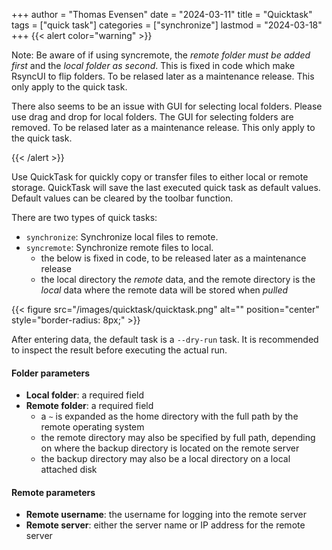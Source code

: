 +++
author = "Thomas Evensen"
date = "2024-03-11"
title =  "Quicktask"
tags = ["quick task"]
categories = ["synchronize"]
lastmod = "2024-03-18"
+++
{{< alert color="warning" >}}

Note: Be aware of if using syncremote, the *remote folder must be added first* and  the *local folder as second*. This is fixed in code which make RsyncUI to flip folders. To be relased later as a maintenance release. This only apply to the quick task. 

There also seems to be an issue with GUI for selecting local folders. Please use drag and drop for local folders. The GUI for selecting folders are removed. To be relased later as a maintenance release. This only apply to the quick task. 

{{< /alert >}}

Use QuickTask for quickly copy or transfer files to either local or remote storage. QuickTask will save the last executed quick task as default values. Default values can be cleared by the toolbar function.

There are two types of quick tasks:

- `synchronize`: Synchronize local files to remote.
- `syncremote`: Synchronize remote files to local.
    - the below is fixed in code, to be released later as a maintenance release
    - the local directory the *remote* data, and the remote directory is the *local* data where the remote data will be stored when *pulled*

{{< figure src="/images/quicktask/quicktask.png" alt="" position="center" style="border-radius: 8px;" >}}

After entering data, the default task is a `--dry-run` task. It is recommended to inspect the result before executing the actual run.

#### Folder parameters

- **Local folder**: a required field
- **Remote folder**: a required field
  - a `~` is expanded as the home directory with the full path by the remote operating system
  - the remote directory may also be specified by full path, depending on where the backup directory is located on the remote server
  - the backup directory may also be a local directory on a local attached disk

#### Remote parameters

- **Remote username**: the username for logging into the remote server
- **Remote server**: either the server name or IP address for the remote server
